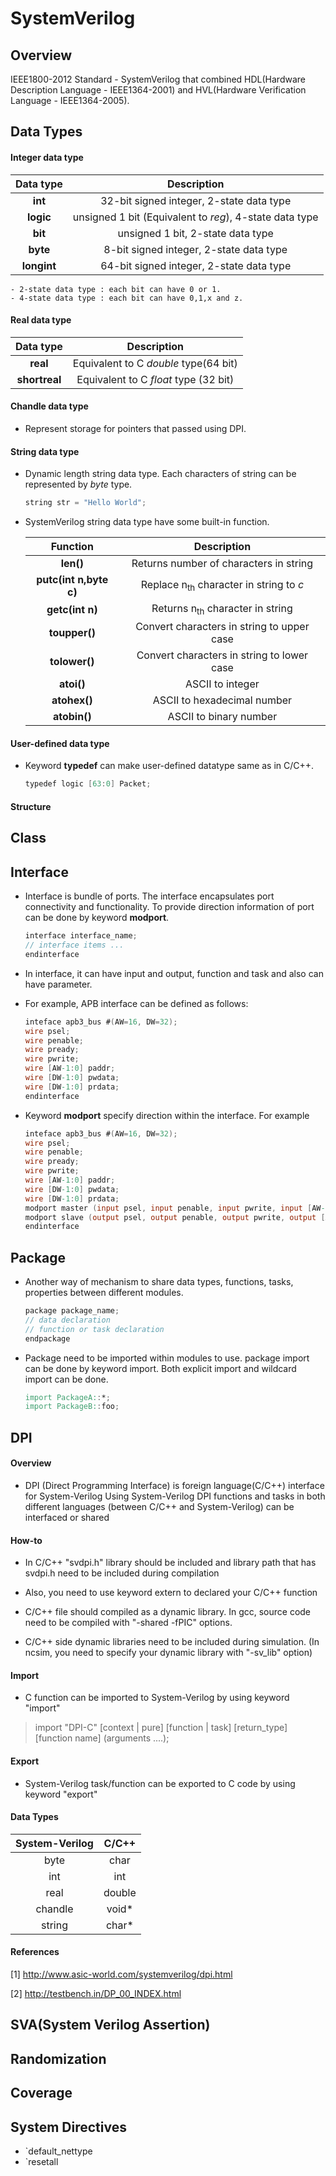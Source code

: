 # SystemVerilog
## Overview
IEEE1800-2012 Standard - SystemVerilog that combined HDL(Hardware Description Language - IEEE1364-2001) and HVL(Hardware Verification Language - IEEE1364-2005). 
## Data Types
#### Integer data type
|Data type|Description|
|:-:|:-:|
|**int**|32-bit signed integer, 2-state data type|
|**logic**|unsigned 1 bit (Equivalent to *reg*), 4-state data type|
|**bit**|unsigned 1 bit, 2-state data type|
|**byte**|8-bit signed integer, 2-state data type|
|**longint**|64-bit signed integer, 2-state data type|

    - 2-state data type : each bit can have 0 or 1.
    - 4-state data type : each bit can have 0,1,x and z. 

#### Real data type
|Data type|Description|
|:-:|:-:|
|**real**|Equivalent to C *double* type(64 bit)|
|**shortreal**|Equivalent to C *float* type (32 bit)|

#### Chandle data type
- Represent storage for pointers that passed using DPI.

#### String data type
- Dynamic length string data type. Each characters of string can be represented by *byte* type. 
	```Verilog
    string str = "Hello World";
    ```
- SystemVerilog string data type have some built-in function.

	|Function|Description|
	|:-:|:-:|
	|**len()**|Returns number of characters in string|
    |**putc(int n,byte c)**|Replace n<sub>th</sub> character in string to *c*|
    |**getc(int n)**|Returns n<sub>th</sub> character in string|
    |**toupper()**|Convert characters in string to upper case|
    |**tolower()**|Convert characters in string to lower case|
    |**atoi()**|ASCII to integer|
    |**atohex()**|ASCII to hexadecimal number|
    |**atobin()**|ASCII to binary number|

#### User-defined data type
- Keyword **typedef** can make user-defined datatype same as in C/C++. 
	```Verilog
    typedef logic [63:0] Packet;
    ```

#### Structure
## Class
## Interface
- Interface is bundle of ports. The interface encapsulates port connectivity and functionality. To provide direction information of port can be done by keyword **modport**.  
	```Verilog
	interface interface_name;
	// interface items ...
	endinterface
	```

- In interface, it can have input and output, function and task and also can have parameter.


- For example, APB interface can be defined as follows:
	```Verilog
	inteface apb3_bus #(AW=16, DW=32);
	wire psel; 
	wire penable;
	wire pready;
	wire pwrite;
	wire [AW-1:0] paddr;
	wire [DW-1:0] pwdata;
	wire [DW-1:0] prdata;
	endinterface
	```

- Keyword **modport** specify direction within the interface. For example
	```Verilog
	inteface apb3_bus #(AW=16, DW=32);
	wire psel; 
	wire penable;
	wire pready;
	wire pwrite;
	wire [AW-1:0] paddr;
	wire [DW-1:0] pwdata;
	wire [DW-1:0] prdata;
	modport master (input psel, input penable, input pwrite, input [AW-1:0] paddr, input [DW-1:0] pwdata, output pready, output [DW-1:0] prdata);
	modport slave (output psel, output penable, output pwrite, output [AW-1:0] paddr, output [DW-1:0] pwdata, input pready, 	input [DW-1:0] prdata);
	endinterface
	```


## Package

- Another way of mechanism to share data types, functions, tasks, properties between different modules.	
	```Verilog
	package package_name;
	// data declaration
	// function or task declaration
	endpackage
	```


- Package need to be imported within modules to use. package import can be done by keyword import. Both explicit import and wildcard import can be done.
	```Verilog
	import PackageA::*;
	import PackageB::foo;
    ```


## DPI
#### **Overview**
- DPI (Direct Programming Interface) is foreign language(C/C++) interface for System-Verilog
Using System-Verilog DPI functions and tasks in both different languages (between C/C++ and System-Verilog) can be interfaced or shared


#### **How-to**

- In C/C++ "svdpi.h" library should be included and library path that has svdpi.h need to be included during compilation



- Also, you need to use keyword extern to declared your C/C++ function



- C/C++ file should compiled as a dynamic library. In gcc, source code need to be compiled with "-shared -fPIC" options.



- C/C++ side dynamic libraries need to be included during simulation. (In ncsim, you need to specify your dynamic library with "-sv_lib" option)



#### **Import**

- C function can be imported to System-Verilog by using keyword "import"



> import "DPI-C" [context | pure] [function | task] [return_type] \[function name] (arguments ....);


#### **Export**

- System-Verilog task/function can be exported to C code by using keyword "export"



#### **Data Types**

| System-Verilog | C/C++ |
|:-:|:-:|
|byte|char|
|int|int|
|real|double|
|chandle|void* |
|string|char* |


#### **References**

[1] http://www.asic-world.com/systemverilog/dpi.html

[2] http://testbench.in/DP_00_INDEX.html


## SVA(System Verilog Assertion)

## Randomization

## Coverage

## System Directives
- `default_nettype 
- `resetall
